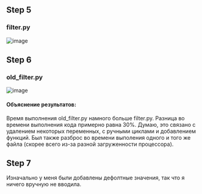 ## Step 5
### filter.py
![image](https://user-images.githubusercontent.com/49625815/142735873-842f1ac3-ea60-4a95-b704-148b5ba3ded9.png)
## Step 6
### old_filter.py
![image](https://user-images.githubusercontent.com/49625815/142735983-ae0ffbc9-c944-4d07-aaac-3f3f212def0c.png)
#### Объяснение результатов: 
Время выполнения old_filter.py намного больше filter.py.
Разница во времени выполнения кода примерно равна 30%. Думаю, это связано с удалением некоторых переменных, с ручными циклами и добавлением функций.
Был также разброс во времени выполения одного и того же файла (скорее всего из-за разной загруженности процессора). 
## Step 7
Изначально у меня были добавлены дефолтные значения, так что я ничего вручную не вводила.
